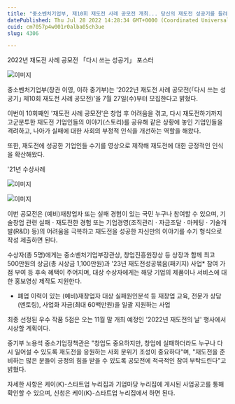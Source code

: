 ```yaml
---
title: "중소벤처기업부, 제10회 재도전 사례 공모전 개최... 당신의 재도전 성공기를 들려주세요!"
datePublished: Thu Jul 28 2022 14:28:34 GMT+0000 (Coordinated Universal Time)
cuid: cm7057p4w001r0alba05ch3ue
slug: 4306

---
```



2022년 재도전 사례 공모전 「다시 쓰는 성공기」 포스터

![이미지](https://cdn.hashnode.com/res/hashnode/image/upload/v1739257838702/e51d1725-01c7-4326-bf5e-6aa2549fa3ee.png)

중소벤처기업부(장관 이영, 이하 중기부)는 '2022년 재도전 사례 공모전(｢다시 쓰는 성공기｣ 제10회 재도전 사례 공모전)'을 7월 27일(수)부터 모집한다고 밝혔다.

이번이 10회째인 '재도전 사례 공모전'은 창업 후 어려움을 겪고, 다시 재도전하기까지 고군분투한 재도전 기업인들의 이야기(스토리)를 공유해 같은 상황에 놓인 기업인들을 격려하고, 나아가 실패에 대한 사회의 부정적 인식을 개선하는 역할을 해왔다.

또한, 재도전에 성공한 기업인들 수기를 영상으로 제작해 재도전에 대한 긍정적인 인식을 확산해왔다.

'21년 수상사례

![이미지](https://cdn.hashnode.com/res/hashnode/image/upload/v1739257840536/72df04e1-314d-4e62-9970-323d235688a3.png)

![이미지](https://cdn.hashnode.com/res/hashnode/image/upload/v1739257842183/e410b0b3-3441-45b8-a1d5-3515713030c3.png)

이번 공모전은 (예비)재창업자 또는 실패 경험이 있는 국민 누구나 참여할 수 있으며, 기술창업 관련 실패ㆍ재도전한 경험 또는 기업경영(조직관리ㆍ자금조달ㆍ마케팅ㆍ기술개발(R&D) 등)의 어려움을 극복하고 재도전을 성공한 자신만의 이야기를 수기 형식으로 작성 제출하면 된다.

수상자(총 5명)에게는 중소벤처기업부장관상, 창업진흥원장상 등 상장과 함께 최고 500만원의 상금(총 시상금 1,100만원)과 '23년 재도전성공묶음(패키지) 사업* 참여 가점 부여 등 후속 혜택이 주어지며, 대상 수상자에게는 해당 기업의 제품이나 서비스에 대한 홍보영상 제작도 지원한다.

* 폐업 이력이 있는 (예비)재창업자 대상 실패원인분석 등 재창업 교육, 전문가 상담(멘토링), 사업화 자금(최대 60백만원)을 일괄 지원하는 사업

최종 선정된 우수 작품 5점은 오는 11월 말 개최 예정인 '2022년 재도전의 날' 행사에서 시상할 계획이다.

중기부 노용석 중소기업정책관은 "창업도 중요하지만, 창업에 실패하더라도 누구나 다시 일어설 수 있도록 재도전을 응원하는 사회 분위기 조성이 중요하다"며, "재도전을 준비하는 많은 분들이 긍정의 힘을 받을 수 있도록 공모전에 적극적인 참여 부탁드린다"고 밝혔다.

자세한 사항은 케이(K)-스타트업 누리집과 기업마당 누리집에 게시된 사업공고를 통해 확인할 수 있으며, 신청은 케이(K)-스타트업 누리집에서 하면 된다.